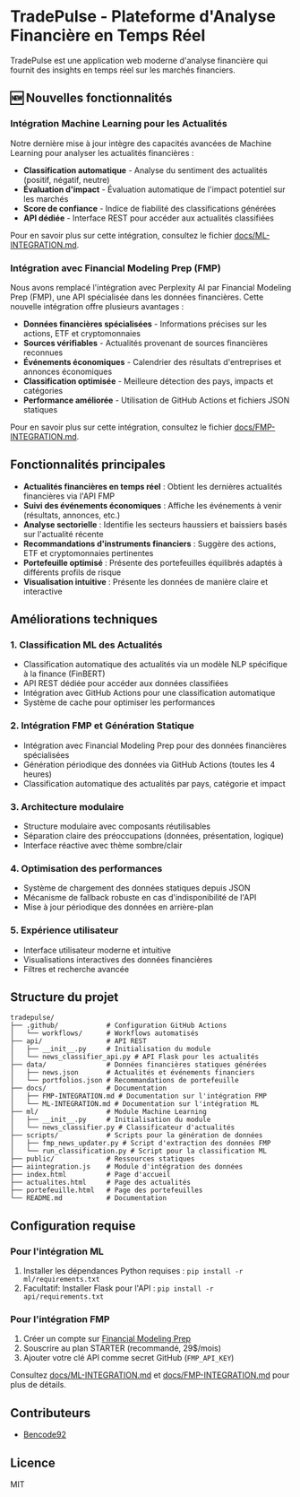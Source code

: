 # TradePulse - Plateforme d'Analyse Financière en Temps Réel

TradePulse est une application web moderne d'analyse financière qui fournit des insights en temps réel sur les marchés financiers.

## 🆕 Nouvelles fonctionnalités

### Intégration Machine Learning pour les Actualités

Notre dernière mise à jour intègre des capacités avancées de Machine Learning pour analyser les actualités financières :

- **Classification automatique** - Analyse du sentiment des actualités (positif, négatif, neutre)
- **Évaluation d'impact** - Évaluation automatique de l'impact potentiel sur les marchés
- **Score de confiance** - Indice de fiabilité des classifications générées
- **API dédiée** - Interface REST pour accéder aux actualités classifiées

Pour en savoir plus sur cette intégration, consultez le fichier [docs/ML-INTEGRATION.md](docs/ML-INTEGRATION.md).

### Intégration avec Financial Modeling Prep (FMP)

Nous avons remplacé l'intégration avec Perplexity AI par Financial Modeling Prep (FMP), une API spécialisée dans les données financières. Cette nouvelle intégration offre plusieurs avantages :

- **Données financières spécialisées** - Informations précises sur les actions, ETF et cryptomonnaies
- **Sources vérifiables** - Actualités provenant de sources financières reconnues
- **Événements économiques** - Calendrier des résultats d'entreprises et annonces économiques
- **Classification optimisée** - Meilleure détection des pays, impacts et catégories
- **Performance améliorée** - Utilisation de GitHub Actions et fichiers JSON statiques

Pour en savoir plus sur cette intégration, consultez le fichier [docs/FMP-INTEGRATION.md](docs/FMP-INTEGRATION.md).

## Fonctionnalités principales

- **Actualités financières en temps réel** : Obtient les dernières actualités financières via l'API FMP
- **Suivi des événements économiques** : Affiche les événements à venir (résultats, annonces, etc.)
- **Analyse sectorielle** : Identifie les secteurs haussiers et baissiers basés sur l'actualité récente
- **Recommandations d'instruments financiers** : Suggère des actions, ETF et cryptomonnaies pertinentes
- **Portefeuille optimisé** : Présente des portefeuilles équilibrés adaptés à différents profils de risque
- **Visualisation intuitive** : Présente les données de manière claire et interactive

## Améliorations techniques

### 1. Classification ML des Actualités

- Classification automatique des actualités via un modèle NLP spécifique à la finance (FinBERT)
- API REST dédiée pour accéder aux données classifiées
- Intégration avec GitHub Actions pour une classification automatique
- Système de cache pour optimiser les performances

### 2. Intégration FMP et Génération Statique

- Intégration avec Financial Modeling Prep pour des données financières spécialisées
- Génération périodique des données via GitHub Actions (toutes les 4 heures)
- Classification automatique des actualités par pays, catégorie et impact

### 3. Architecture modulaire

- Structure modulaire avec composants réutilisables
- Séparation claire des préoccupations (données, présentation, logique)
- Interface réactive avec thème sombre/clair

### 4. Optimisation des performances

- Système de chargement des données statiques depuis JSON
- Mécanisme de fallback robuste en cas d'indisponibilité de l'API
- Mise à jour périodique des données en arrière-plan

### 5. Expérience utilisateur

- Interface utilisateur moderne et intuitive
- Visualisations interactives des données financières
- Filtres et recherche avancée

## Structure du projet

```
tradepulse/
├── .github/            # Configuration GitHub Actions
│   └── workflows/      # Workflows automatisés
├── api/                # API REST
│   ├── __init__.py     # Initialisation du module
│   └── news_classifier_api.py # API Flask pour les actualités
├── data/               # Données financières statiques générées
│   ├── news.json       # Actualités et événements financiers
│   └── portfolios.json # Recommandations de portefeuille
├── docs/               # Documentation
│   ├── FMP-INTEGRATION.md # Documentation sur l'intégration FMP
│   └── ML-INTEGRATION.md # Documentation sur l'intégration ML
├── ml/                 # Module Machine Learning
│   ├── __init__.py     # Initialisation du module
│   └── news_classifier.py # Classificateur d'actualités
├── scripts/            # Scripts pour la génération de données
│   ├── fmp_news_updater.py # Script d'extraction des données FMP
│   └── run_classification.py # Script pour la classification ML
├── public/             # Ressources statiques
├── aiintegration.js    # Module d'intégration des données
├── index.html          # Page d'accueil
├── actualites.html     # Page des actualités
├── portefeuille.html   # Page des portefeuilles
└── README.md           # Documentation
```

## Configuration requise

### Pour l'intégration ML

1. Installer les dépendances Python requises : `pip install -r ml/requirements.txt`
2. Facultatif: Installer Flask pour l'API : `pip install -r api/requirements.txt`

### Pour l'intégration FMP

1. Créer un compte sur [Financial Modeling Prep](https://financialmodelingprep.com/)
2. Souscrire au plan STARTER (recommandé, 29$/mois)
3. Ajouter votre clé API comme secret GitHub (`FMP_API_KEY`)

Consultez [docs/ML-INTEGRATION.md](docs/ML-INTEGRATION.md) et [docs/FMP-INTEGRATION.md](docs/FMP-INTEGRATION.md) pour plus de détails.

## Contributeurs

- [Bencode92](https://github.com/bencode92)

## Licence

MIT